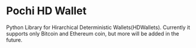 # Pochi HD Wallet
Python Library for Hirarchical Deterministic Wallets(HDWallets). Currently it supports only Bitcoin and Ethereum coin, but more will be added in the future.
